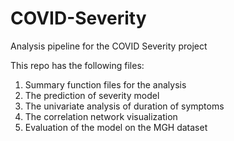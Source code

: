 # COVID-Severity
Analysis pipeline for the COVID Severity project

This repo has the following files:

1. Summary function files for the analysis 
2. The prediction of severity model
3. The univariate analysis of duration of symptoms
4. The correlation network visualization
5. Evaluation of the model on the MGH dataset
